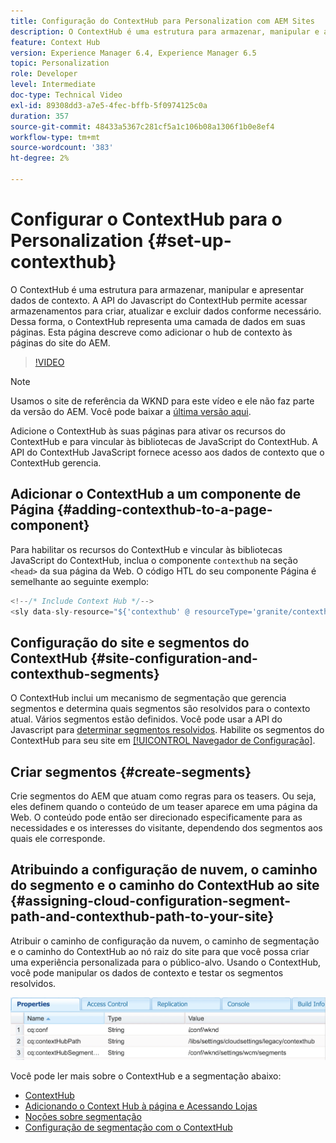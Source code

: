 ```yaml
---
title: Configuração do ContextHub para Personalization com AEM Sites
description: O ContextHub é uma estrutura para armazenar, manipular e apresentar dados de contexto. A API do Javascript do ContextHub permite acessar armazenamentos para criar, atualizar e excluir dados conforme necessário. Dessa forma, o ContextHub representa uma camada de dados em suas páginas. Esta página descreve como adicionar o hub de contexto às páginas do site do AEM.
feature: Context Hub
version: Experience Manager 6.4, Experience Manager 6.5
topic: Personalization
role: Developer
level: Intermediate
doc-type: Technical Video
exl-id: 89308dd3-a7e5-4fec-bffb-5f0974125c0a
duration: 357
source-git-commit: 48433a5367c281cf5a1c106b08a1306f1b0e8ef4
workflow-type: tm+mt
source-wordcount: '383'
ht-degree: 2%

---
```


# Configurar o ContextHub para o Personalization {#set-up-contexthub}

O ContextHub é uma estrutura para armazenar, manipular e apresentar dados de contexto. A API do Javascript do ContextHub permite acessar armazenamentos para criar, atualizar e excluir dados conforme necessário. Dessa forma, o ContextHub representa uma camada de dados em suas páginas. Esta página descreve como adicionar o hub de contexto às páginas do site do AEM.

>[!VIDEO](https://video.tv.adobe.com/v/34853?quality=12&learn=on&captions=por_br)

>[!NOTE]
>
>Usamos o site de referência da WKND para este vídeo e ele não faz parte da versão do AEM. Você pode baixar a [última versão aqui](https://github.com/adobe/aem-guides-wknd/releases).

Adicione o ContextHub às suas páginas para ativar os recursos do ContextHub e para vincular às bibliotecas de JavaScript do ContextHub. A API do ContextHub JavaScript fornece acesso aos dados de contexto que o ContextHub gerencia.

## Adicionar o ContextHub a um componente de Página {#adding-contexthub-to-a-page-component}

Para habilitar os recursos do ContextHub e vincular às bibliotecas JavaScript do ContextHub, inclua o componente `contexthub` na seção `<head>` da sua página da Web. O código HTL do seu componente Página é semelhante ao seguinte exemplo:

```java
<!--/* Include Context Hub */-->
<sly data-sly-resource="${'contexthub' @ resourceType='granite/contexthub/components/contexthub'}"/>
```

## Configuração do site e segmentos do ContextHub {#site-configuration-and-contexthub-segments}

O ContextHub inclui um mecanismo de segmentação que gerencia segmentos e determina quais segmentos são resolvidos para o contexto atual. Vários segmentos estão definidos. Você pode usar a API do Javascript para [determinar segmentos resolvidos](https://helpx.adobe.com/br/experience-manager/6-5/sites/developing/using/ch-adding.html#DeterminingResolvedContextHubSegments). Habilite os segmentos do ContextHub para seu site em [[!UICONTROL Navegador de Configuração]](https://experienceleague.adobe.com/docs/experience-manager-cloud-service/implementing/developing/configurations.html?lang=pt-BR).

## Criar segmentos {#create-segments}

Crie segmentos do AEM que atuam como regras para os teasers. Ou seja, eles definem quando o conteúdo de um teaser aparece em uma página da Web. O conteúdo pode então ser direcionado especificamente para as necessidades e os interesses do visitante, dependendo dos segmentos aos quais ele corresponde.

## Atribuindo a configuração de nuvem, o caminho do segmento e o caminho do ContextHub ao site {#assigning-cloud-configuration-segment-path-and-contexthub-path-to-your-site}

Atribuir o caminho de configuração da nuvem, o caminho de segmentação e o caminho do ContextHub ao nó raiz do site para que você possa criar uma experiência personalizada para o público-alvo. Usando o ContextHub, você pode manipular os dados de contexto e testar os segmentos resolvidos.

![CRXDE Lite](assets/crx-de-properties.png)

Você pode ler mais sobre o ContextHub e a segmentação abaixo:

* [ContextHub](https://helpx.adobe.com/br/experience-manager/6-5/sites/developing/using/contexthub.html)
* [Adicionando o Context Hub à página e Acessando Lojas](https://helpx.adobe.com/br/experience-manager/6-5/sites/developing/using/ch-adding.html)
* [Noções sobre segmentação](https://helpx.adobe.com/br/experience-manager/6-5/sites/classic-ui-authoring/using/classic-personalization-campaigns-segmentation.html)
* [Configuração de segmentação com o ContextHub](https://helpx.adobe.com/br/experience-manager/6-5/sites/administering/using/segmentation.html)
